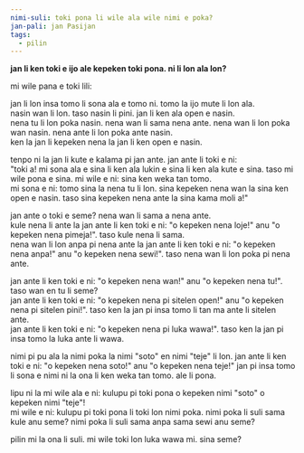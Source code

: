```yaml
---
nimi-suli: toki pona li wile ala wile nimi e poka?
jan-pali: jan Pasijan
tags:
  - pilin
---
```

**jan li ken toki e ijo ale kepeken toki pona. ni li lon ala lon?**

mi wile pana e toki lili:

jan li lon insa tomo li sona ala e tomo ni. tomo la ijo mute li lon ala.  
nasin wan li lon. taso nasin li pini. jan li ken ala open e nasin.  
nena tu li lon poka nasin. nena wan li sama nena ante. nena wan li lon poka wan nasin. nena ante li lon poka ante nasin.  
ken la jan li kepeken nena la jan li ken open e nasin.

tenpo ni la jan li kute e kalama pi jan ante. jan ante li toki e ni:  
"toki a! mi sona ala e sina li ken ala lukin e sina li ken ala kute e sina. taso mi wile pona e sina. mi wile e ni: sina ken weka tan tomo.  
mi sona e ni: tomo sina la nena tu li lon. sina kepeken nena wan la sina ken open e nasin. taso sina kepeken nena ante la sina kama moli a!"

jan ante o toki e seme? nena wan li sama a nena ante.  
kule nena li ante la jan ante li ken toki e ni: "o kepeken nena loje!" anu "o kepeken nena pimeja!". taso kule nena li sama.  
nena wan li lon anpa pi nena ante la jan ante li ken toki e ni: "o kepeken nena anpa!" anu "o kepeken nena sewi!". taso nena wan li lon poka pi nena ante.

jan ante li ken toki e ni: "o kepeken nena wan!" anu "o kepeken nena tu!". taso wan en tu li seme?  
jan ante li ken toki e ni: "o kepeken nena pi sitelen open!" anu "o kepeken nena pi sitelen pini!". taso ken la jan pi insa tomo li tan ma ante li sitelen ante.  
jan ante li ken toki e ni: "o kepeken nena pi luka wawa!". taso ken la jan pi insa tomo la luka ante li wawa.

nimi pi pu ala la nimi poka la nimi "soto" en nimi "teje" li lon. jan ante li ken toki e ni: "o kepeken nena soto!" anu "o kepeken nena teje!" jan pi insa tomo li sona e nimi ni la ona li ken weka tan tomo. ale li pona.

lipu ni la mi wile ala e ni: kulupu pi toki pona o kepeken nimi "soto" o kepeken nimi "teje"!  
mi wile e ni: kulupu pi toki pona li toki lon nimi poka. nimi poka li suli sama kule anu seme? nimi poka li suli sama anpa sama sewi anu seme?

pilin mi la ona li suli. mi wile toki lon luka wawa mi. sina seme?
